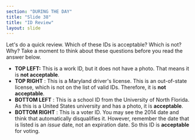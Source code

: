 ```yaml
---
section: "DURING THE DAY"
title: "Slide 38"
title: "ID Review"
layout: slide
---
```


Let's do a quick review. Which of these IDs is acceptable? Which is not? Why? Take a moment to think about these questions before you read the answer below.

- **TOP LEFT:** This is a work ID, but it does not have a photo. That means it is **not acceptable**.
- **TOP RIGHT** : This is a Maryland driver's license. This is an out-of-state license, which is not on the list of valid IDs. Therefore, it is **not acceptable**.
- **BOTTOM LEFT** : This is a school ID from the University of North Florida. As this is a United States university and has a photo, it is **acceptable**.
- **BOTTOM RIGHT** : This is a voter ID. You may see the 2014 date and think that automatically disqualifies it. However, remember the date that is listed is an _issue_ date, not an expiration date. So this ID is **acceptable** for voting.